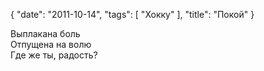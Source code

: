 {
   "date": "2011-10-14",
   "tags": [
      "Хокку"
   ],
   "title": "Покой"
}

Выплакана боль  
Отпущена на волю  
Где же ты, радость?
